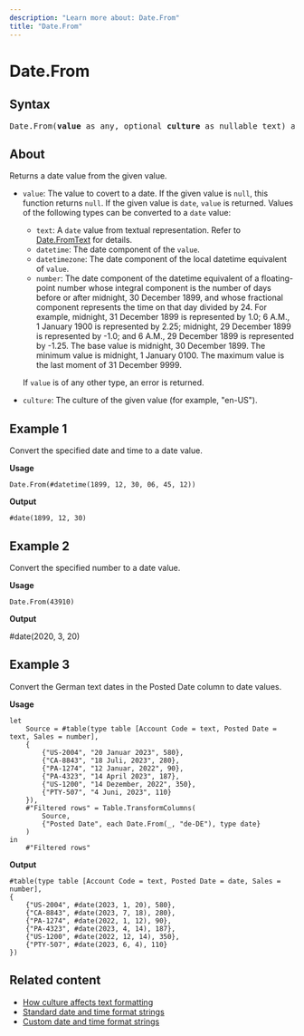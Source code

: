 ```yaml
---
description: "Learn more about: Date.From"
title: "Date.From"
---
```

# Date.From

## Syntax

<pre>
Date.From(<b>value</b> as any, optional <b>culture</b> as nullable text) as nullable date
</pre>
  
## About

Returns a date value from the given value.

* `value`: The value to covert to a date. If the given value is `null`, this function returns `null`. If the given value is `date`, `value` is returned. Values of the following types can be converted to a `date` value:

  * `text`: A `date` value from textual representation. Refer to [Date.FromText](date-fromtext.md) for details.
  * `datetime`: The date component of the `value`.
  * `datetimezone`: The date component of the local datetime equivalent of `value`.
  * `number`: The date component of the datetime equivalent of a floating-point number whose integral component is the number of days before or after midnight, 30 December 1899, and whose fractional component represents the time on that day divided by 24. For example, midnight, 31 December 1899 is represented by 1.0; 6 A.M., 1 January 1900 is represented by 2.25; midnight, 29 December 1899 is represented by -1.0; and 6 A.M., 29 December 1899 is represented by -1.25. The base value is midnight, 30 December 1899. The minimum value is midnight, 1 January 0100. The maximum value is the last moment of 31 December 9999.

  If `value` is of any other type, an error is returned.

* `culture`: The culture of the given value (for example, "en-US").

## Example 1

Convert the specified date and time to a date value.

**Usage**

```powerquery-m
Date.From(#datetime(1899, 12, 30, 06, 45, 12))
```

**Output**

`#date(1899, 12, 30)`

## Example 2

Convert the specified number to a date value.

**Usage**

```powerquery-m
Date.From(43910)
```

**Output**

#date(2020, 3, 20)

## Example 3

Convert the German text dates in the Posted Date column to date values.

**Usage**

```powerquery-m
let
    Source = #table(type table [Account Code = text, Posted Date = text, Sales = number],
    {
        {"US-2004", "20 Januar 2023", 580},
        {"CA-8843", "18 Juli, 2023", 280},
        {"PA-1274", "12 Januar, 2022", 90},
        {"PA-4323", "14 April 2023", 187},
        {"US-1200", "14 Dezember, 2022", 350},
        {"PTY-507", "4 Juni, 2023", 110}
    }),
    #"Filtered rows" = Table.TransformColumns(
        Source, 
        {"Posted Date", each Date.From(_, "de-DE"), type date}
    )
in
    #"Filtered rows"
```

**Output**

```powerquery-m
#table(type table [Account Code = text, Posted Date = date, Sales = number],
{
    {"US-2004", #date(2023, 1, 20), 580},
    {"CA-8843", #date(2023, 7, 18), 280},
    {"PA-1274", #date(2022, 1, 12), 90},
    {"PA-4323", #date(2023, 4, 14), 187},
    {"US-1200", #date(2022, 12, 14), 350},
    {"PTY-507", #date(2023, 6, 4), 110}
})
```

## Related content

* [How culture affects text formatting](how-culture-affects-text-formatting.md)
* [Standard date and time format strings](standard-date-and-time-format-strings.md)
* [Custom date and time format strings](custom-date-and-time-format-strings.md)
